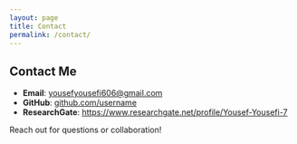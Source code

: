 ```yaml
---
layout: page
title: Contact
permalink: /contact/
---
```

## Contact Me

- **Email**: [yousefyousefi606@gmail.com](mailto:your.email@example.com)
- **GitHub**: [github.com/username](https://github.com/username)
- **ResearchGate**:
https://www.researchgate.net/profile/Yousef-Yousefi-7‎

Reach out for questions or collaboration!
